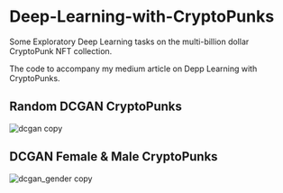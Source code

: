 # Deep-Learning-with-CryptoPunks
Some Exploratory Deep Learning tasks on the multi-billion dollar CryptoPunk NFT collection.

The code to accompany my medium article on Depp Learning with CryptoPunks.

## Random DCGAN CryptoPunks
![dcgan copy](https://user-images.githubusercontent.com/39841498/133678008-bc114299-1d87-4fae-9fdd-6a41941b488c.gif)

## DCGAN Female & Male CryptoPunks
![dcgan_gender copy](https://user-images.githubusercontent.com/39841498/133677984-b3182cfb-09a4-412b-be65-1590dbf3fa43.gif)

